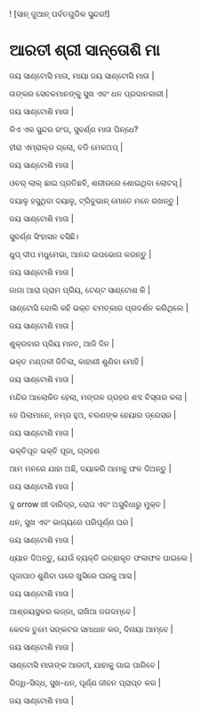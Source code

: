 ! [ସାନ୍ ଜୁଆନ୍ ପର୍ବତଗୁଡିକ ସୁନ୍ଦର!]

# ଆରତୀ ଶ୍ରୀ ସାନ୍ତୋଶି ମା

ଜୟ ସାଣ୍ଟୋସି ମାତା, ମାୟା ଜୟ ସାଣ୍ଟୋସି ମାତା |

ତାଙ୍କର ସେବକମାନଙ୍କୁ ସୁଖ ଏବଂ ଧନ ପ୍ରଦାନକାରୀ |

ଜୟ ସାଣ୍ଟୋଶି ମାତା |

କିଏ ଏକ ସୁନ୍ଦର ରଂଗ, ସୁବର୍ଣ୍ଣ ମାତା ପିନ୍ଧେ?

ହୀରା ଏମ୍ରାଲ୍ଡ ଗ୍ଲୋ, ବଡି ମେକଅପ୍ |

ଜୟ ସାଣ୍ଟୋଶି ମାତା |

ଓଚର୍ ଲାଲ୍ ଛାଇ ପ୍ରତିଛବି, ଶରୀରରେ ଶୋଇଥିବା ଲୋଟସ୍ |

ଦୟାଳୁ ହସୁଥିବା ଦୟାଳୁ, ଟ୍ରିବୁଭାନ୍ ମୋତେ ମନେ ରଖନ୍ତୁ |

ଜୟ ସାଣ୍ଟୋଶି ମାତା |

ସୁବର୍ଣ୍ଣ ସିଂହାସନ ବସିଛି।

ଧୁପ୍ ଦୀପ ମଧୁମେଭା, ଆନନ୍ଦ ଉପଭୋଗ କରନ୍ତୁ |

ଜୟ ସାଣ୍ଟୋଶି ମାତା |

ଜାଗା ଆରା ଗ୍ରାମ ପ୍ରିୟ, ଟେଣ୍ଟ ସାଣ୍ଟୋଶ କି |

ସାଣ୍ଟୋସି ବୋଲି କହି ଭକ୍ତ ଚମତ୍କାର ପ୍ରଦର୍ଶନ କରିଥିଲେ |

ଜୟ ସାଣ୍ଟୋଶି ମାତା |

ଶୁକ୍ରବାର ପ୍ରିୟ ମନତ, ଆଜି ଦିନ |

ଭକ୍ତ ମଣ୍ଡଳୀ ଜିତିଲା, କାହାଣୀ ଶୁଣିବା ମୋହି |

ଜୟ ସାଣ୍ଟୋଶି ମାତା |

ମନ୍ଦିର ଆଲୋକିତ ହେଲା, ମଙ୍ଗଳ ଗ୍ରହର ଶବ୍ଦ ବିସ୍ତାର କଲା |

ହେ ପିଲାମାନେ, ନମ୍ର ହୁଅ, ଚରଣଙ୍କ ହେୟାର ଡ୍ରେସର |

ଜୟ ସାଣ୍ଟୋଶି ମାତା |

ଭକ୍ତିପୂତ ଭକ୍ତି ପୂଜା, ଗ୍ରହଣ

ଆମ ମନରେ ଯାହା ଅଛି, ଦୟାକରି ଆମକୁ ଫଳ ଦିଅନ୍ତୁ |

ଜୟ ସାଣ୍ଟୋଶି ମାତା |

ଦୁ orrow ଖୀ ଦାରିଦ୍ର, ରୋଗ ଏବଂ ଅସୁବିଧାରୁ ମୁକ୍ତ |

ଧନ, ସୁଖ ଏବଂ ଭାଗ୍ୟରେ ପରିପୂର୍ଣ୍ଣ ଘର |

ଜୟ ସାଣ୍ଟୋଶି ମାତା |

ଧ୍ୟାନ ଦିଅନ୍ତୁ, ଯେଉଁ ବ୍ୟକ୍ତି ଇଚ୍ଛାକୃତ ଫଳାଫଳ ପାଇଲେ |

ପୂଜାପାଠ ଶୁଣିବା ପରେ ଖୁସିରେ ଘରକୁ ଆସ |

ଜୟ ସାଣ୍ଟୋଶି ମାତା |

ଆଶ୍ରୟସ୍ଥଳର ଲଜ୍ଜା, ରାଖିଆ ଜଗଦମ୍ବେ |

କେବଳ ତୁମେ ସଙ୍କଟର ସମାଧାନ କର, ଦିନାୟା ଆମ୍ବେ |

ଜୟ ସାଣ୍ଟୋଶି ମାତା |

ସାଣ୍ଟୋସି ମାତାଙ୍କ ଆରତୀ, ଯାହାକୁ ଗାଇ ପାରିବେ |

ରିଦ୍ଧି-ସିଦ୍ଧ, ସୁଖ-ଧନ, ପୂର୍ଣ୍ଣ ଜୀବନ ପ୍ରାପ୍ତ କର |

ଜୟ ସାଣ୍ଟୋଶି ମାତା |